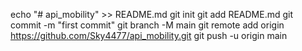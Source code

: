 echo "# api_mobility" >> README.md
git init
git add README.md
git commit -m "first commit"
git branch -M main
git remote add origin https://github.com/Sky4477/api_mobility.git
git push -u origin main
